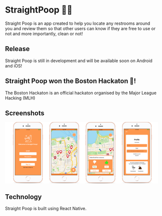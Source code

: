 # StraightPoop 🚽💩


Straight Poop is an app created to help you locate any restrooms around you and review them so that
other users can know if they are free to use or not and more importantly, clean or not!

## Release

Straight Poop is still in development and will be available soon on Android and iOS!

## Straight Poop won the Boston Hackaton 🏅! 
The Boston Hackaton is an official hackaton organised by the Major League Hacking (MLH)

## Screenshots

 <p align="center">
    <img alt="Download on the App Store" title="App Store"  src="https://raw.githubusercontent.com/Binb1/StraightPoop/master/Ressources/SP00.png" width="2500">
 </p>

##  Technology

Straight Poop is built using React Native.

